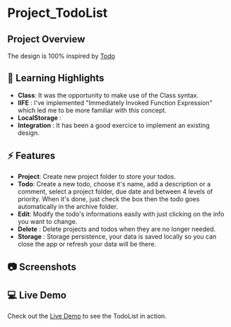 # Project_TodoList

## Project Overview
The design is 100% inspired by [Todo](https://todoist.com/)

## 🚀 Learning Highlights
- **Class**: It was the opportunity to make use of the Class syntax.
- **IIFE** : I've implemented "Immediately Invoked Function Expression" which led me to be more familiar with this concept.
- **LocalStorage** :
- **Integration** : It has been a good exercice to implement an existing design.

## ⚡️ Features
- **Project**: Create new project folder to store your todos.
- **Todo**: Create a new todo, choose it's name, add a description or a comment, select a project folder, due date and between 4 levels of priority. When it's done, just check the box then the todo goes automatically in the archive folder.
- **Edit**: Modify the todo's informations easily with just clicking on the info you want to change.
- **Delete** : Delete projects and todos when they are no longer needed.
- **Storage** : Storage persistence, your data is saved locally so you can close the app or refresh your data will be there.
  
## 📷 Screenshots


## 💻 Live Demo
Check out the [Live Demo]() to see the TodoList in action.
